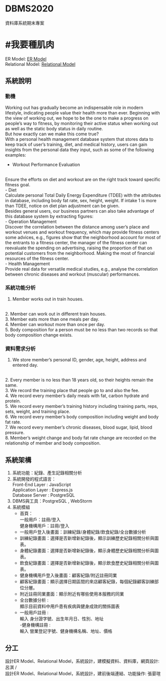 # DBMS2020
 資料庫系統期末專案
# #我要種肌肉
ER Model: [ER Model](https://github.com/amber0725/DBMS2020/blob/master/ER%20Model.pdf)<br>
Relational Model: [Relational Model](https://github.com/amber0725/DBMS2020/blob/master/Relational%20Model.pdf)

## 系統說明
### 動機
Working out has gradually become an indispensable role in modern lifestyle, indicating
people value their health more than ever. Beginning with the view of working out, we hope to
be the one to make a progress on people’s way to fitness, by monitoring their active status
when working out as well as the static body status in daily routine.
<br>
But how exactly can we make this come true?
<br>
With a personal health management database system that stores data to keep track of
user’s training, diet, and medical history, users can gain insights from the personal data they
input, such as some of the following examples:
<br>
- Workout Performance Evaluation
<br>
Ensure the efforts on diet and workout are on the right track toward specific fitness
goal.
<br>
- Diet
<br>
Calculate personal Total Daily Energy Expenditure (TDEE) with the attributes in
database, including body fat rate, sex, height, weight. If intake 1 is more than TDEE,
notice on diet plan adjustment can be given.
<br>
Besides general users, our business partners can also take advantage of this database
system by extracting figures:
<br>
- Operation Management
<br>
Discover the correlation between the distance among user’s place and workout
venues and workout frequency, which may provide fitness centers some advices,
e.g., figures show that the neighborhood account for most of the entrants to a fitness
center, the manager of the fitness center can reevaluate the spending on advertising,
raising the proportion of that on potential customers from the neighborhood. Making
the most of financial resources of the fitness center.
<br>
- Health Management
<br>
Provide real data for versatile medical studies, e.g., analyse the correlation between
chronic diseases and workout (muscular) performances.

 ### 系統功能分析
 1. Member works out in train houses.
 <br>
 2. Member can work out in different train houses.
 <br>
 3. Member eats more than one meals per day.
 <br>
 4. Member can workout more than once per day.
 <br>
 5. Body composition for a person must be no less than two records so that body composition change exists.

 ### 資料需求分析
 1. We store member’s personal ID, gender, age, height, address and entered day.
 <br>
 2. Every member is no less than 18 years old, so their heights remain the same.
 <br>
 3. We record the training place that people go to and also the fee.
 <br>
 4. We record every member’s daily meals with fat, carbon hydrate and protein.
 <br>
 5. We record every member’s training history including training parts, reps, sets, weight,
 and training place.
 <br>
 6. We record every member’s body composition including weight and body fat rate.
 <br>
 7. We record every member’s chronic diseases, blood sugar, lipid, blood pressure.
 <br>
 8. Member’s weight change and body fat rate change are recorded on the relationship
 of member and body composition.

## 系統架構
 1. 系統功能：紀錄、產生記錄相關分析<br>
 2. 系統開發的程式語⾔：<br>
      Front-End Layer : JavaScript<br>
      Application Layer : Express.js<br>
      Database Server : PostgreSQL<br>
 3. DBMS與工具：PostgreSQL , WebStorm<br>
 4. 系統模組<br>
     - 首頁：<br>
        一般用戶：註冊/登入<br>
        健身機構用戶：註冊/登入<br>
     - 一般用戶登入後畫面：訓練紀錄/身體紀錄/飲食紀錄/全台數據分析<br>
     - 訓練紀錄畫面：選擇是否新增新紀錄後，顯示訓練歷史紀錄相關分析與圖表。<br>
     - 身體紀錄畫面：選擇是否新增新紀錄後，顯示身體歷史紀錄相關分析與圖表。<br>
     - 飲食紀錄畫面：選擇是否新增新紀錄後，顯示飲食歷史紀錄相關分析與圖表。<br>
     - 健身機構用戶登入後畫面：顧客紀錄/附近註冊同業<br>
     - 顧客紀錄畫面：顯示選擇日期區間的來店顧客紀錄，每個紀錄顧客訓練部位分層。<br>
     - 附近註冊同業畫面：顯示附近有哪些使用本服務的同業<br>
     - 全台數據分析 :<br>
         顯示目前資料中用戶患有疾病與健身成效的關係圖表<br>
     - 一般用戶註冊 :<br>
         輸入 身分證字號、出生年月日、性別、地址<br>
     -健身機構註冊 :<br>
         輸入 營業登記字號、健身機構名稱、地址、價格<br>

## 分工
 設計ER Model、Relational Model，系統設計，建模擬資料、資料庫，網頁設計: 呂淇
 /<br>
 設計ER Model、Relational Model，系統設計，建前後端連結、功能操作: 張晏瑄
